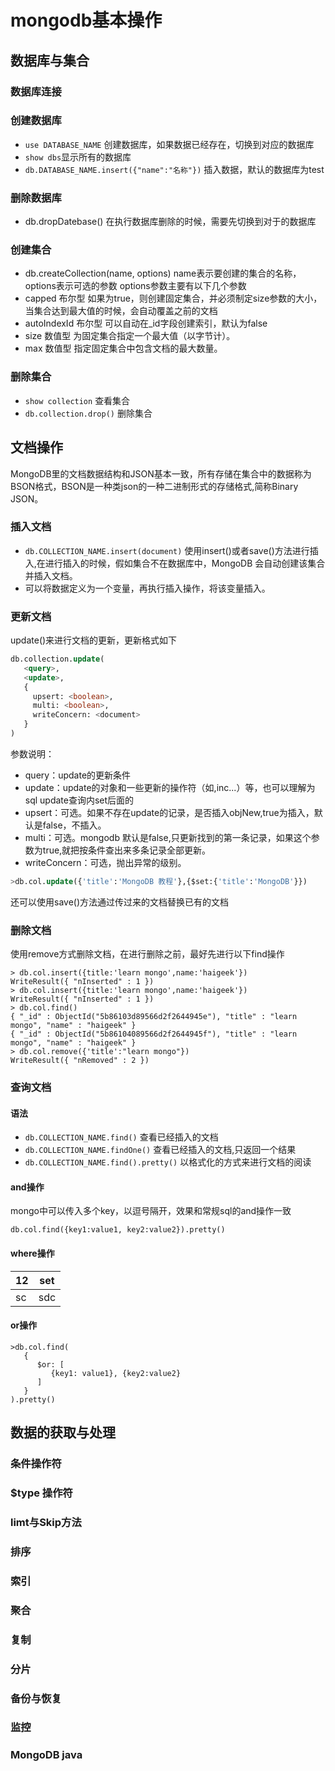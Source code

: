 # mongodb基本操作
## 数据库与集合
### 数据库连接

### 创建数据库
- `use DATABASE_NAME` 创建数据库，如果数据已经存在，切换到对应的数据库
- `show dbs`显示所有的数据库
- `db.DATABASE_NAME.insert({"name":"名称"})` 插入数据，默认的数据库为test 
### 删除数据库
- db.dropDatebase() 在执行数据库删除的时候，需要先切换到对于的数据库
### 创建集合
- db.createCollection(name, options)  name表示要创建的集合的名称，options表示可选的参数
options参数主要有以下几个参数
- capped 布尔型 如果为true，则创建固定集合，并必须制定size参数的大小，当集合达到最大值的时候，会自动覆盖之前的文档
- autoIndexId 布尔型 可以自动在_id字段创建索引，默认为false
- size 数值型 为固定集合指定一个最大值（以字节计）。
- max 数值型 指定固定集合中包含文档的最大数量。
### 删除集合
- `show collection` 查看集合
- `db.collection.drop()` 删除集合
## 文档操作
MongoDB里的文档数据结构和JSON基本一致，所有存储在集合中的数据称为BSON格式，BSON是一种类json的一种二进制形式的存储格式,简称Binary JSON。
### 插入文档
- `db.COLLECTION_NAME.insert(document)` 使用insert()或者save()方法进行插入,在进行插入的时候，假如集合不在数据库中，MongoDB 会自动创建该集合并插入文档。
- 可以将数据定义为一个变量，再执行插入操作，将该变量插入。
### 更新文档
update()来进行文档的更新，更新格式如下
```sql
db.collection.update(
   <query>,
   <update>,
   {
     upsert: <boolean>,
     multi: <boolean>,
     writeConcern: <document>
   }
)
```
参数说明：
- query：update的更新条件
- update：update的对象和一些更新的操作符（如$,$inc...）等，也可以理解为sql update查询内set后面的
- upsert：可选。如果不存在update的记录，是否插入objNew,true为插入，默认是false，不插入。
- multi：可选。mongodb 默认是false,只更新找到的第一条记录，如果这个参数为true,就把按条件查出来多条记录全部更新。
- writeConcern：可选，抛出异常的级别。
```sql
>db.col.update({'title':'MongoDB 教程'},{$set:{'title':'MongoDB'}})
```
还可以使用save()方法通过传过来的文档替换已有的文档
### 删除文档
使用remove方式删除文档，在进行删除之前，最好先进行以下find操作
```shell
> db.col.insert({title:'learn mongo',name:'haigeek'})
WriteResult({ "nInserted" : 1 })
> db.col.insert({title:'learn mongo',name:'haigeek'})
WriteResult({ "nInserted" : 1 })
> db.col.find()
{ "_id" : ObjectId("5b86103d89566d2f2644945e"), "title" : "learn mongo", "name" : "haigeek" }
{ "_id" : ObjectId("5b86104089566d2f2644945f"), "title" : "learn mongo", "name" : "haigeek" }
> db.col.remove({'title':"learn mongo"})
WriteResult({ "nRemoved" : 2 })
```
### 查询文档
#### 语法
- `db.COLLECTION_NAME.find()` 查看已经插入的文档
- `db.COLLECTION_NAME.findOne()` 查看已经插入的文档,只返回一个结果
- `db.COLLECTION_NAME.find().pretty()` 以格式化的方式来进行文档的阅读
#### and操作
mongo中可以传入多个key，以逗号隔开，效果和常规sql的and操作一致
```shell
db.col.find({key1:value1, key2:value2}).pretty()
```
#### where操作
12|set
-|-
|sc|sdc 
#### or操作
```shell
>db.col.find(
   {
      $or: [
         {key1: value1}, {key2:value2}
      ]
   }
).pretty()
```
## 数据的获取与处理
### 条件操作符
### $type 操作符
### limt与Skip方法
### 排序
### 索引
### 聚合
### 复制
### 分片
### 备份与恢复
### 监控
### MongoDB java
